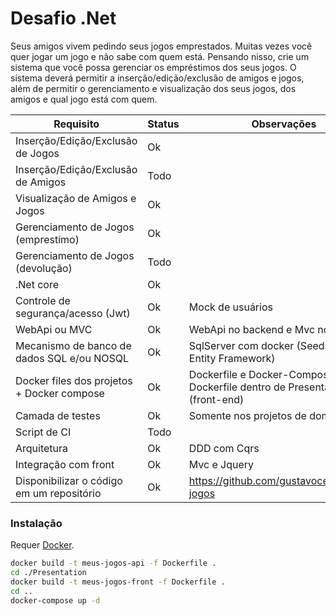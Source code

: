 # Desafio .Net

Seus amigos vivem pedindo seus jogos emprestados. Muitas vezes você quer jogar um jogo e não sabe com quem está. Pensando nisso, crie um sistema que você possa gerenciar os empréstimos dos seus jogos.
O sistema deverá permitir a inserção/edição/exclusão de amigos e jogos, além de permitir o gerenciamento e visualização dos seus jogos, dos amigos e qual jogo está com quem.

| Requisito | Status | Observações |
| ------ | ------ | ------ |
| Inserção/Edição/Exclusão de Jogos | Ok |  |
| Inserção/Edição/Exclusão de Amigos | Todo |  |
| Visualização de Amigos e Jogos | Ok |  |
| Gerenciamento de Jogos (emprestimo) | Ok |  |
| Gerenciamento de Jogos (devolução) | Todo |  |
| .Net core | Ok |  |
| Controle de segurança/acesso (Jwt) | Ok | Mock de usuários |
| WebApi ou MVC | Ok | WebApi no backend e Mvc no frontend |
| Mecanismo de banco de dados SQL e/ou NOSQL | Ok | SqlServer com docker (Seeds pelo Entity Framework) |
| Docker files dos projetos + Docker compose | Ok | Dockerfile e Docker-Compose na raiz + Dockerfile dentro de Presentation (front-end) |
| Camada de testes | Ok | Somente nos projetos de domínio |
| Script de CI | Todo | |
| Arquitetura | Ok | DDD com Cqrs |
| Integração com front | Ok | Mvc e Jquery |
| Disponibilizar o código em um repositório | Ok | https://github.com/gustavocesar/meus-jogos |


### Instalação

Requer [Docker](https://www.docker.com).

```sh
docker build -t meus-jogos-api -f Dockerfile .
cd ./Presentation
docker build -t meus-jogos-front -f Dockerfile .
cd ..
docker-compose up -d
```
